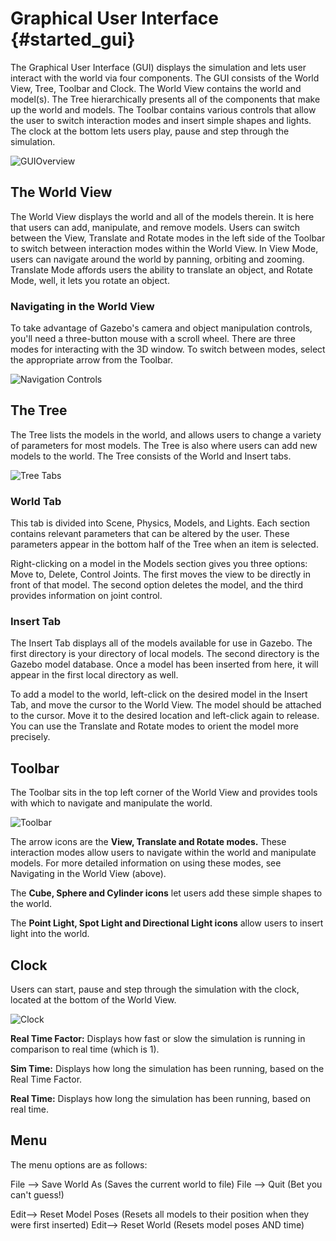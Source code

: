 Graphical User Interface {#started_gui}
======================
The Graphical User Interface (GUI) displays the simulation and lets user interact with the world via four components.  The GUI consists of the World View, Tree, Toolbar and Clock. The World View contains the world and model(s). The Tree hierarchically presents all of the components that make up the world and models. The Toolbar contains various controls that allow the user to switch interaction modes and insert simple shapes and lights. The clock at the bottom lets users play, pause and step through the simulation.

![GUIOverview](../../images/GUIwithLabels.png "Labeled GUI")




## The World View
The World View displays the world and all of the models therein. It is here that users can add, manipulate, and remove models. Users can switch between the View, Translate and Rotate modes in the left side of the Toolbar to switch between interaction modes within the World View. In View Mode, users can navigate around the world by panning, orbiting and zooming. Translate Mode affords users the ability to translate an object, and Rotate Mode, well, it lets you rotate an object. 

<!-- When an object is selected in the World View (by left-clicking in View Mode, or left-pressing in Translate or Rotate Modes), it is outlined in white. -->  

### Navigating in the World View
To take advantage of Gazebo's camera and object manipulation controls, you'll need a three-button mouse with a scroll wheel. There are three modes for interacting with the 3D window. To switch between modes, select the appropriate arrow from the Toolbar.

![Navigation Controls](../../images/GUIMouseControls.png "Navigation Controls")



## The Tree
The Tree lists the models in the world, and allows users to change a variety of parameters for most models. The Tree is also where users can add new models to the world. The Tree consists of the World and Insert tabs. 

![Tree Tabs](../../images/TreeTabs.png "Tree Tabs")

### World Tab
This tab is divided into Scene, Physics, Models, and Lights. Each section contains relevant parameters that can be altered by the user. These parameters appear in the bottom half of the Tree when an item is selected. 


Right-clicking on a model in the Models section gives you three options: Move to, Delete, Control Joints. The first moves the view to be directly in front of that model. The second option deletes the model, and the third provides information on joint control.


### Insert Tab
The Insert Tab displays all of the models available for use in Gazebo. The first directory is your directory of local models. The second directory is the Gazebo model database. Once a model has been inserted from here, it will appear in the first local directory as well.

To add a model to the world, left-click on the desired model in the Insert Tab, and move the cursor to the World View. The model should be attached to the cursor. Move it to the desired location and left-click again to release. You can use the Translate and Rotate modes to orient the model more precisely.  


## Toolbar
The Toolbar sits in the top left corner of the World View and provides tools with which to navigate and manipulate the world. 

![Toolbar](../../images/Toolbar.png "Toolbar")

The arrow icons are the **View, Translate and Rotate modes.** These interaction modes allow users to navigate within the world and manipulate models. For more detailed information on using these modes, see Navigating in the World View (above). 

The **Cube, Sphere and Cylinder icons** let users add these simple shapes to the world. 

The **Point Light, Spot Light and Directional Light icons** allow users to insert light into the world. 


## Clock
Users can start, pause and step through the simulation with the clock, located at the bottom of the World View. 

![Clock](../../images/Clock.png "Clock")

**Real Time Factor:** Displays how fast or slow the simulation is running in comparison to real time (which is 1).

**Sim Time:** Displays how long the simulation has been running, based on the Real Time Factor.

**Real Time:** Displays how long the simulation has been running, based on real time.




## Menu

The menu options are as follows:

File --> Save World As (Saves the current world to file)
File --> Quit (Bet you can't guess!)

Edit--> Reset Model Poses (Resets all models to their position when they were first inserted)
Edit--> Reset World (Resets model poses AND time)

<!--Mention Snap to Grid -->



<!-- **Coming in a future release…** 

The Text Editor

The Console/Debug Window -->





